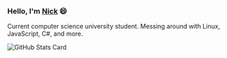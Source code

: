 ### Hello, I'm [Nick](https://nick.tay.blue) 😄

Current computer science university student. Messing around with Linux, JavaScript, C#, and more.

![GitHub Stats Card](https://github-readme-stats.vercel.app/api?username=nicholastay&show_icons=true)